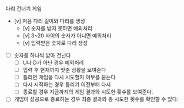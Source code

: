 다리 건너기 게임

- [v] 처음 다리 길이와 다리를 생성  
    - [v] 숫자를 받지 못하면 예외처리  
    - [v] 3~20 사이의 숫자가 아니면 예외처리
    - [v] 입력받은 숫자로 다리 생성 
- [ ] 숫자를 하나씩 받아 건넌다  
    - [ ] U나 D가 아닌 경우 예외처리  
    - [ ] 입력 후 현재까지 맞춘 싱황을 보여준다  
    - [ ] 틀리면 게임을 다시 시도할지 여부를 묻는다    
    - [ ] 다시 시작하는 경우 틀리기 이전부터 다시   
    - [ ] 종료할 경우 지금까지의 게임 결과와 시도한 횟수를 보여준다.  
- [ ] 게임이 성공으로 종료하는 경우 최종 결과와 총 시도한 횟수를 확인할 수 있다.